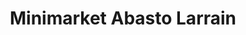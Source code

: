 ---
title: "Minimarket Abasto Larrain"
url: /la-reina/minimarket-abasto-larrain/
shop: Allgemein
---
